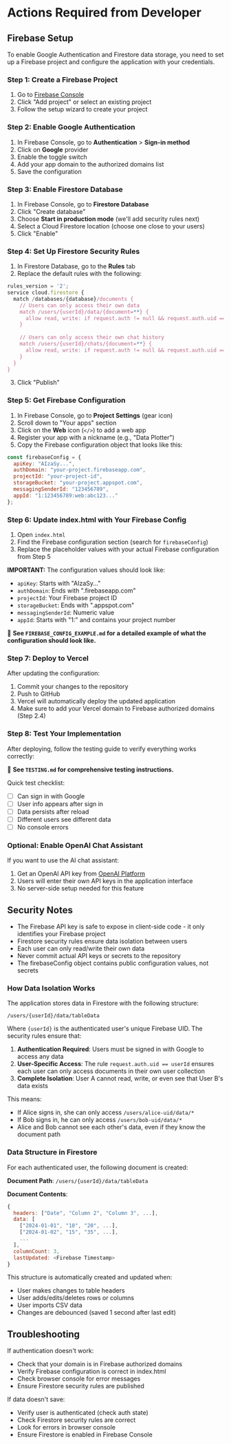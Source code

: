 # Actions Required from Developer

## Firebase Setup

To enable Google Authentication and Firestore data storage, you need to set up a Firebase project and configure the application with your credentials.

### Step 1: Create a Firebase Project

1. Go to [Firebase Console](https://console.firebase.google.com/)
2. Click "Add project" or select an existing project
3. Follow the setup wizard to create your project

### Step 2: Enable Google Authentication

1. In Firebase Console, go to **Authentication** > **Sign-in method**
2. Click on **Google** provider
3. Enable the toggle switch
4. Add your app domain to the authorized domains list
5. Save the configuration

### Step 3: Enable Firestore Database

1. In Firebase Console, go to **Firestore Database**
2. Click "Create database"
3. Choose **Start in production mode** (we'll add security rules next)
4. Select a Cloud Firestore location (choose one close to your users)
5. Click "Enable"

### Step 4: Set Up Firestore Security Rules

1. In Firestore Database, go to the **Rules** tab
2. Replace the default rules with the following:

```javascript
rules_version = '2';
service cloud.firestore {
  match /databases/{database}/documents {
    // Users can only access their own data
    match /users/{userId}/data/{document=**} {
      allow read, write: if request.auth != null && request.auth.uid == userId;
    }
    
    // Users can only access their own chat history
    match /users/{userId}/chats/{document=**} {
      allow read, write: if request.auth != null && request.auth.uid == userId;
    }
  }
}
```

3. Click "Publish"

### Step 5: Get Firebase Configuration

1. In Firebase Console, go to **Project Settings** (gear icon)
2. Scroll down to "Your apps" section
3. Click on the **Web** icon (`</>`) to add a web app
4. Register your app with a nickname (e.g., "Data Plotter")
5. Copy the Firebase configuration object that looks like this:

```javascript
const firebaseConfig = {
  apiKey: "AIzaSy...",
  authDomain: "your-project.firebaseapp.com",
  projectId: "your-project-id",
  storageBucket: "your-project.appspot.com",
  messagingSenderId: "123456789",
  appId: "1:123456789:web:abc123..."
};
```

### Step 6: Update index.html with Your Firebase Config

1. Open `index.html`
2. Find the Firebase configuration section (search for `firebaseConfig`)
3. Replace the placeholder values with your actual Firebase configuration from Step 5

**IMPORTANT:** The configuration values should look like:
- `apiKey`: Starts with "AIzaSy..."
- `authDomain`: Ends with ".firebaseapp.com"
- `projectId`: Your Firebase project ID
- `storageBucket`: Ends with ".appspot.com"
- `messagingSenderId`: Numeric value
- `appId`: Starts with "1:" and contains your project number

📖 **See `FIREBASE_CONFIG_EXAMPLE.md` for a detailed example of what the configuration should look like.**

### Step 7: Deploy to Vercel

After updating the configuration:
1. Commit your changes to the repository
2. Push to GitHub
3. Vercel will automatically deploy the updated application
4. Make sure to add your Vercel domain to Firebase authorized domains (Step 2.4)

### Step 8: Test Your Implementation

After deploying, follow the testing guide to verify everything works correctly:

📖 **See `TESTING.md` for comprehensive testing instructions.**

Quick test checklist:
- [ ] Can sign in with Google
- [ ] User info appears after sign in
- [ ] Data persists after reload
- [ ] Different users see different data
- [ ] No console errors

### Optional: Enable OpenAI Chat Assistant

If you want to use the AI chat assistant:
1. Get an OpenAI API key from [OpenAI Platform](https://platform.openai.com/)
2. Users will enter their own API keys in the application interface
3. No server-side setup needed for this feature

## Security Notes

- The Firebase API key is safe to expose in client-side code - it only identifies your Firebase project
- Firestore security rules ensure data isolation between users
- Each user can only read/write their own data
- Never commit actual API keys or secrets to the repository
- The firebaseConfig object contains public configuration values, not secrets

### How Data Isolation Works

The application stores data in Firestore with the following structure:

```
/users/{userId}/data/tableData
```

Where `{userId}` is the authenticated user's unique Firebase UID. The security rules ensure that:

1. **Authentication Required**: Users must be signed in with Google to access any data
2. **User-Specific Access**: The rule `request.auth.uid == userId` ensures each user can only access documents in their own user collection
3. **Complete Isolation**: User A cannot read, write, or even see that User B's data exists

This means:
- If Alice signs in, she can only access `/users/alice-uid/data/*`
- If Bob signs in, he can only access `/users/bob-uid/data/*`
- Alice and Bob cannot see each other's data, even if they know the document path

### Data Structure in Firestore

For each authenticated user, the following document is created:

**Document Path**: `/users/{userId}/data/tableData`

**Document Contents**:
```javascript
{
  headers: ["Date", "Column 2", "Column 3", ...],
  data: [
    ["2024-01-01", "10", "20", ...],
    ["2024-01-02", "15", "35", ...],
    ...
  ],
  columnCount: 3,
  lastUpdated: <Firebase Timestamp>
}
```

This structure is automatically created and updated when:
- User makes changes to table headers
- User adds/edits/deletes rows or columns
- User imports CSV data
- Changes are debounced (saved 1 second after last edit)

## Troubleshooting

If authentication doesn't work:
- Check that your domain is in Firebase authorized domains
- Verify Firebase configuration is correct in index.html
- Check browser console for error messages
- Ensure Firestore security rules are published

If data doesn't save:
- Verify user is authenticated (check auth state)
- Check Firestore security rules are correct
- Look for errors in browser console
- Ensure Firestore is enabled in Firebase Console
